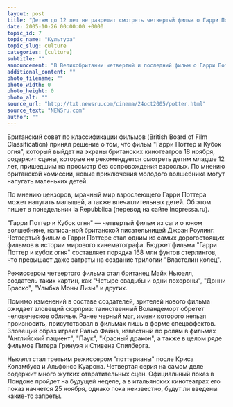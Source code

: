 ```yaml
---
layout: post
title: "Детям до 12 лет не разрешат смотреть четвертый фильм о Гарри Поттере"
date: 2005-10-26 00:00:00 +0000
topic_id: 7
topic_name: "Культура"
topic_slug: culture
categories: [culture]
subtitle: ""
announcement: "В Великобритании четвертый и последний фильм о Гарри Поттере запрещен к показу детям младше 12 лет."
additional_content: ""
photo_filename: ""
photo_width: 0
photo_height: 0
photo_alt: ""
source_url: "http://txt.newsru.com/cinema/24oct2005/potter.html"
source_text: "NEWSru.com"
author: ""
---
```

Британский совет по классификации фильмов (British Board of Film Classification) принял решение о том, что фильм "Гарри Поттер и Кубок огня", который выйдет на экраны британских кинотеатров 18 ноября, содержит сцены, которые не рекомендуется смотреть детям младше 12 лет, пришедшим на просмотр без сопровождения взрослых. По мнению британской комиссии, новые приключения молодого волшебника могут напугать маленьких детей.

По мнению цензоров, мрачный мир взрослеющего Гарри Поттера может напугать малышей, а также впечатлительных детей. Об этом пишет в понедельник la Repubblica (перевод на сайте Inopressa.ru).

"Гарри Поттер и Кубок огня" &mdash; четвертый фильм из саги о юном волшебнике, написанной британской писательницей Джоан Роулинг. Четвертый фильм о Гарри Поттере стал одним из самых дорогостоящих фильмов в истории мирового кинематографа. Бюджет фильма "Гарри Поттер и кубок огня" составляет порядка 168 млн фунтов стерлингов, что превышает даже затраты на создание трилогии "Властелин колец".

Режиссером четвертого фильма стал британец Майк Ньюэлл, создатель таких картин, как "Четыре свадьбы и одни похороны", "Донни Браско", "Улыбка Моны Лизы" и других.

Помимо изменений в составе создателей, зрителей нового фильма ожидает зловещий сюрприз: таинственный Воландеморт обретет человеческое обличье. Ранее черный маг, имени которого нельзя произносить, присутствовал в фильмах лишь в форме спецэффектов. Зловещий образ играет Ральф Файнз, известный по ролям в фильмах "Английский пациент", "Паук", "Красный дракон", а также в целом ряде фильмов Питера Гринуэя и Стивена Спилберга.

Ньюэлл стал третьим режиссером "поттерианы" после Криса Коламбуса и Альфонсо Куарона. Четвертая серия на самом деле содержит много жутких отвратительных сцен. Официальный показ в Лондоне пройдет на будущей неделе, а в итальянских кинотеатрах его показ начнется 25 ноября, однако пока неизвестно, будут ли введены какие-то запреты.
